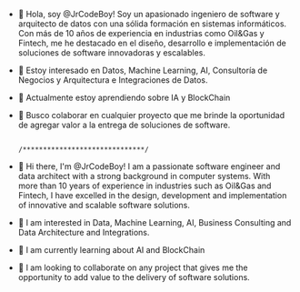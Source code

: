 - 👋 Hola, soy @JrCodeBoy! Soy un apasionado ingeniero de software y arquitecto de datos con una sólida formación en sistemas informáticos. Con más de 10 años de experiencia en industrias como Oil&Gas y Fintech, me he destacado en el diseño, desarrollo e implementación de soluciones de software innovadoras y escalables.
- 👀 Estoy interesado en Datos, Machine Learning, AI, Consultoría de Negocios y Arquitectura e Integraciones de Datos.
- 🌱 Actualmente estoy aprendiendo sobre IA y BlockChain
- 💞️ Busco colaborar en cualquier proyecto que me brinde la oportunidad de agregar valor a la entrega de soluciones de software.

                                              /******************************/

- 👋 Hi there, I'm @JrCodeBoy! I am a passionate software engineer and data architect with a strong background in computer systems. With more than 10 years of experience in industries such as Oil&Gas and Fintech, I have excelled in the design, development and implementation of innovative and scalable software solutions.
- 👀 I am interested in Data, Machine Learning, AI, Business Consulting and Data Architecture and Integrations.
- 🌱 I am currently learning about AI and BlockChain
- 💞️ I am looking to collaborate on any project that gives me the opportunity to add value to the delivery of software solutions.

<!---
JrCodeBoy/JrCodeBoy is a ✨ special ✨ repository because its `README.md` (this file) appears on your GitHub profile.
You can click the Preview link to take a look at your changes.
--->
